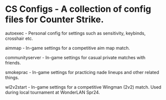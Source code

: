 # CS Configs - A collection of config files for Counter Strike.

autoexec - Personal config for settings such as sensitivity, keybinds, crosshair etc.

aimmap - In-game settings for a competitive aim map match.

communityserver - In-game settings for casual private matches with friends.

smokeprac - In-game settings for practicing nade lineups and other related things.

wl2v2start - In-game settings for a competitive Wingman (2v2) match. Used during local tournament at WonderLAN Spr24.
